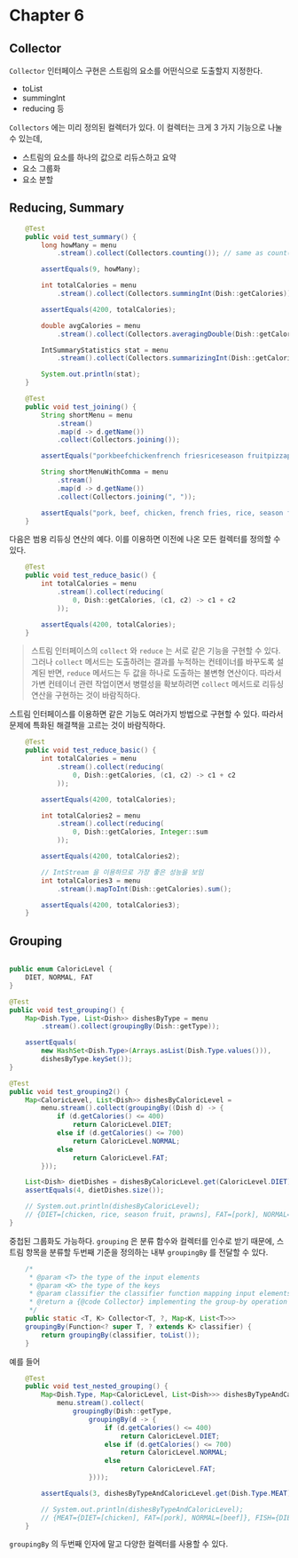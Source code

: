 # Chapter 6

## Collector

`Collector` 인터페이스 구현은 스트림의 요소를 어떤식으로 도출할지 지정한다. 

- toList
- summingInt
- reducing 등

`Collectors` 에는 미리 정의된 컬렉터가 있다. 이 컬렉터는 크게 3 가지 기능으로 나눌 수 있는데, 

- 스트림의 요소를 하나의 값으로 리듀스하고 요약
- 요소 그룹화
- 요소 분할

## Reducing, Summary

```java
    @Test
    public void test_summary() {
        long howMany = menu
            .stream().collect(Collectors.counting()); // same as count()

        assertEquals(9, howMany);

        int totalCalories = menu
            .stream().collect(Collectors.summingInt(Dish::getCalories));

        assertEquals(4200, totalCalories);

        double avgCalories = menu
            .stream().collect(Collectors.averagingDouble(Dish::getCalories));

        IntSummaryStatistics stat = menu
            .stream().collect(Collectors.summarizingInt(Dish::getCalories));

        System.out.println(stat);
    }

    @Test
    public void test_joining() {
        String shortMenu = menu
            .stream()
            .map(d -> d.getName())
            .collect(Collectors.joining());

        assertEquals("porkbeefchickenfrench friesriceseason fruitpizzaprawnssalmon", shortMenu);

        String shortMenuWithComma = menu
            .stream()
            .map(d -> d.getName())
            .collect(Collectors.joining(", "));

        assertEquals("pork, beef, chicken, french fries, rice, season fruit, pizza, prawns, salmon", shortMenuWithComma);
    }
```

다음은 범용 리듀싱 연산의 예다. 이를 이용하면 이전에 나온 모든 컬렉터를 정의할 수 있다.

```java
    @Test
    public void test_reduce_basic() {
        int totalCalories = menu
            .stream().collect(reducing(
                0, Dish::getCalories, (c1, c2) -> c1 + c2
            ));

        assertEquals(4200, totalCalories);
    }
```

> 스트림 인터페이스의 `collect` 와 `reduce` 는 서로 같은 기능을 구현할 수 있다. 그러나 `collect` 메서드는 도출하려는 결과를 누적하는 컨테이너를 
바꾸도록 설계된 반면, `reduce` 메서드는 두 값을 하나로 도출하는 불변형 연산이다. 따라서 가변 컨테이너 관련 작업이면서 병렬성을 확보하려면 `collect` 메서드로 
리듀싱 연산을 구현하는 것이 바람직하다.

스트림 인터페이스를 이용하면 같은 기능도 여러가지 방법으로 구현할 수 있다. 따라서 문제에 특화된 해결책을 고르는 것이 바람직하다. 

```java
    @Test
    public void test_reduce_basic() {
        int totalCalories = menu
            .stream().collect(reducing(
                0, Dish::getCalories, (c1, c2) -> c1 + c2
            ));

        assertEquals(4200, totalCalories);

        int totalCalories2 = menu
            .stream().collect(reducing(
                0, Dish::getCalories, Integer::sum
            ));

        assertEquals(4200, totalCalories2);

        // IntStream 을 이용하므로 가장 좋은 성능을 보임
        int totalCalories3 = menu
            .stream().mapToInt(Dish::getCalories).sum();

        assertEquals(4200, totalCalories3);
    }
```

## Grouping

```java

public enum CaloricLevel {
    DIET, NORMAL, FAT
}

@Test
public void test_grouping() {
    Map<Dish.Type, List<Dish>> dishesByType = menu
        .stream().collect(groupingBy(Dish::getType));

    assertEquals(
        new HashSet<Dish.Type>(Arrays.asList(Dish.Type.values())),
        dishesByType.keySet());
}

@Test
public void test_grouping2() {
    Map<CaloricLevel, List<Dish>> dishesByCaloricLevel =
        menu.stream().collect(groupingBy((Dish d) -> {
            if (d.getCalories() <= 400)
                return CaloricLevel.DIET;
            else if (d.getCalories() <= 700)
                return CaloricLevel.NORMAL;
            else
                return CaloricLevel.FAT;
        }));

    List<Dish> dietDishes = dishesByCaloricLevel.get(CaloricLevel.DIET);
    assertEquals(4, dietDishes.size());

    // System.out.println(dishesByCaloricLevel);
    // {DIET=[chicken, rice, season fruit, prawns], FAT=[pork], NORMAL=[beef, french fries, pizza, salmon]}
}
```

중첩된 그룹화도 가능하다. `grouping` 은 분류 함수와 컬렉터를 인수로 받기 때문에, 스트림 항목을 분류할 두번째 기준을 정의하는 내부 `groupingBy` 를 
전달할 수 있다.

```java
    /*
     * @param <T> the type of the input elements
     * @param <K> the type of the keys
     * @param classifier the classifier function mapping input elements to keys
     * @return a {@code Collector} implementing the group-by operation
     */
    public static <T, K> Collector<T, ?, Map<K, List<T>>>
    groupingBy(Function<? super T, ? extends K> classifier) {
        return groupingBy(classifier, toList());
    }
```

예를 들어

```java
    @Test
    public void test_nested_grouping() {
        Map<Dish.Type, Map<CaloricLevel, List<Dish>>> dishesByTypeAndCaloricLevel =
            menu.stream().collect(
                groupingBy(Dish::getType,
                    groupingBy(d -> {
                        if (d.getCalories() <= 400)
                            return CaloricLevel.DIET;
                        else if (d.getCalories() <= 700)
                            return CaloricLevel.NORMAL;
                        else
                            return CaloricLevel.FAT;
                    })));

        assertEquals(3, dishesByTypeAndCaloricLevel.get(Dish.Type.MEAT).size());

        // System.out.println(dishesByTypeAndCaloricLevel);
        // {MEAT={DIET=[chicken], FAT=[pork], NORMAL=[beef]}, FISH={DIET=[prawns], NORMAL=[salmon]}, OTHER={DIET=[rice, season fruit], NORMAL=[french fries, pizza]}
    }
```

`groupingBy` 의 두번째 인자에 말고 다양한 컬렉터를 사용할 수 있다.

```java

```
